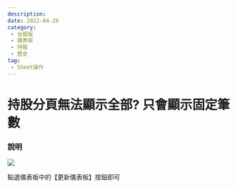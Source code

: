 ```yaml
---
description:
date: 2022-04-20
category:
 - 台股版
 - 儀表板
 - 持股
 - 歷史
tag:
 - Sheet操作
---
```


# 持股分頁無法顯示全部? 只會顯示固定筆數

  
### 說明

  ![](https://lazypisces.notion.site/image/https%3A%2F%2Fs3-us-west-2.amazonaws.com%2Fsecure.notion-static.com%2F799d430c-3a07-4a3c-b6a7-10ed893de270%2F2123.jpg?table=block&id=659bb3be-cf37-4ac0-9031-69e3dc7c486f&spaceId=837fd17c-118b-4b8e-8fd8-32c5ee1c205d&width=1670&userId=&cache=v2)
  
  點選儀表板中的【更新儀表板】按鈕即可